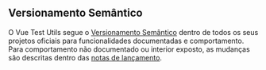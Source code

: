 ## Versionamento Semântico

O Vue Test Utils segue o [Versionamento Semântico](https://semver.org/) dentro de todos os seus projetos oficiais para funcionalidades documentadas e comportamento. Para comportamento não documentado ou interior exposto, as mudanças são descritas dentro das [notas de lançamento](https://github.com/vuejs/vue-test-utils/releases).
